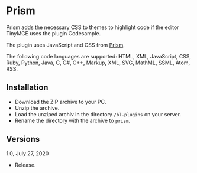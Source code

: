 Prism
=====

Prism adds the necessary CSS to themes to highlight code if the editor TinyMCE uses the plugin Codesample.

The plugin uses JavaScript and CSS from <a href="https://prismjs.com" target="_blank">Prism</a>.

The following code languages are supported: HTML, XML, JavaScript, CSS, Ruby, Python, Java, C, C#, C++, Markup, XML, SVG, MathML, SSML, Atom, RSS.

Installation
------------

* Download the ZIP archive to your PC.
* Unzip the archive.
* Load the unziped archiv in the directory `/bl-plugins` on your server.
* Rename the directory with the archive to `prism`.

Versions
--------

1.0, July 27, 2020
- Release.
